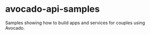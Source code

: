 avocado-api-samples
===================

Samples showing how to build apps and services for couples using Avocado.